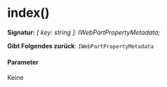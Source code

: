 # <a name="index"></a>index()






**Signatur:** _[ key: string ]: IWebPartPropertyMetadata;_

**Gibt Folgendes zurück**: `IWebPartPropertyMetadata`





#### <a name="parameters"></a>Parameter
Keine


